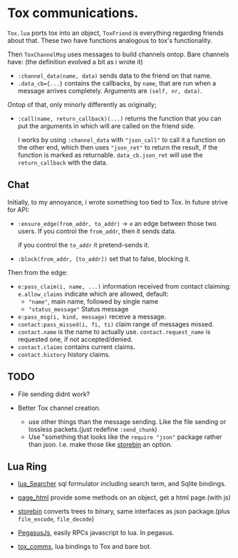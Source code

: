 # Tox communications.

`Tox.lua` ports tox into an object, `ToxFriend` is everything regarding friends
about that. These two have functions analogous to tox's functionality.

Then `ToxChannelMsg` uses messages to build channels ontop. Bare channels have:
(the definition evolved a bit as i wrote it)

* `:channel_data(name, data)` sends data to the friend on that name.
* `.data_cb={...}` contains the callbacks, by `name`, that are run when a message
  arrives completely. Arguments are `(self, nr, data)`.
  
Ontop of that, only minorly differently as originally;

* `:call(name, return_callback)(...)` returns the function that you can put
  the arguments in which will are called on the friend side.
  
  I works by using `:channel_data` with `"json_call"` to call it a function
  on the other end, which then uses `"json_ret"` to return the result, if
  the function is marked as returnable. `data_cb.json_ret` will use the
  `return_callback` with the data.

## Chat

Initially, to my annoyance, i wrote something too tied to Tox. In future
strive for API:

* `:ensure_edge(from_addr, to_addr)` &rarr; `e` an edge between those two users.
  If you control the `from_addr`, then it sends data.

  if you control the `to_addr` it pretend-sends it.

* `:block(from_addr, [to_addr])` set that to false, blocking it.

Then from the edge:

* `e:pass_claim(i, name, ...)` information received from contact claiming:
  `e.allow_claims` indicate which are allowed, default:
  + `"name"`, main name, followed by single name
  + `"status_message"` Status message
* `e:pass_msg(i, kind, message)` receive a message.
* `contact:pass_missed(i, fi, ti)` claim range of messages missed.
* `contact.name` is the name to actually use. `contact.request_name` is requested one,
  if not accepted/denied.
* `contact.claims` contains current claims.
* `contact.history` history claims.

## TODO

* File sending didnt work?

* Better Tox channel creation.
  + use other things than the message sending. Like the file sending or
    lossless packets.(just redefine `:send_chunk`)
  + Use "something that looks like the `require "json"` package rather than
    json. I.e. make those like [storebin](https://github.com/o-jasper/storebin)
    an option.

## Lua Ring

* [lua_Searcher](https://github.com/o-jasper/lua_Searcher) sql formulator including
  search term, and Sqlite bindings.

* [page_html](https://github.com/o-jasper/page_html) provide some methods on an object,
  get a html page.(with js)

* [storebin](https://github.com/o-jasper/storebin) converts trees to binary, same
  interfaces as json package.(plus `file_encode`, `file_decode`)
  
* [PegasusJs](https://github.com/o-jasper/PegasusJs), easily RPCs javascript to
  lua. In pegasus.

* [tox_comms](https://github.com/o-jasper/tox_comms/), lua bindings to Tox and
  bare bot.
